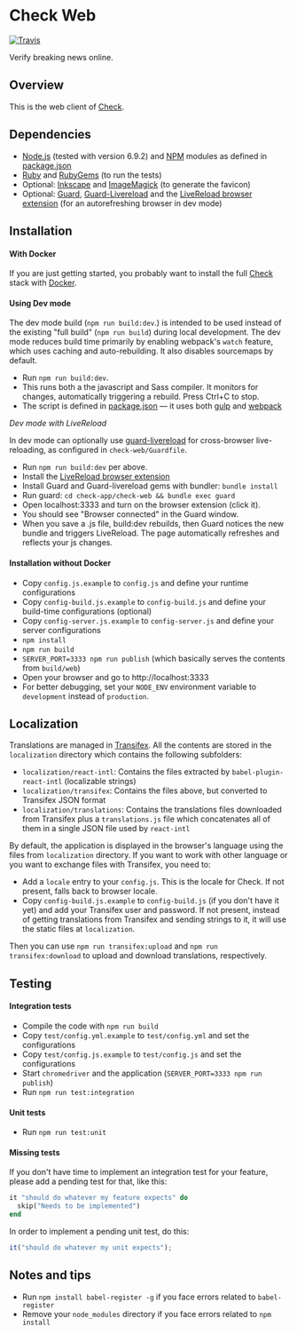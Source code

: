 # Check Web

[![Travis](https://travis-ci.org/meedan/check-web.svg?branch=develop)](https://travis-ci.org/meedan/check-web/)

Verify breaking news online.

## Overview

This is the web client of [Check](https://github.com/meedan/check).

## Dependencies

* [Node.js](https://nodejs.org/en/ "Node.js") (tested with version 6.9.2) and [NPM](https://www.npmjs.com/ "npm") modules as defined in [package.json]()
* [Ruby](https://www.ruby-lang.org/en/downloads/ "Download Ruby") and [RubyGems](https://rubygems.org/ "RubyGems.org | your community gem host") (to run the tests)
* Optional: [Inkscape](https://inkscape.org/en/ "Draw Freely | Inkscape") and [ImageMagick](https://www.imagemagick.org/script/index.php "Convert, Edit, Or Compose Bitmap Images @ ImageMagick") (to generate the favicon)
* Optional: [Guard](https://github.com/guard/guard "GitHub - guard/guard: Guard is a command line tool to easily handle events on file system modifications."), [Guard-Livereload](https://github.com/guard/guard-livereload "GitHub - guard/guard-livereload: Guard::LiveReload automatically reload your browser when files are modified.") and the [LiveReload browser extension](http://livereload.com/extensions/) (for an autorefreshing browser in dev mode)

## Installation

#### With Docker

If you are just getting started, you probably want to install the full [Check](https://github.com/meedan/check) stack with [Docker](https://www.docker.com/ "Docker - Build, Ship, and Run Any App, Anywhere").

#### Using Dev mode

The dev mode build (`npm run build:dev`.) is intended to be used instead of the existing "full build" (`npm run build`) during local development. The dev mode reduces build time primarily by enabling webpack's `watch` feature, which uses caching and auto-rebuilding. It also disables sourcemaps by default.

* Run `npm run build:dev`.
* This runs both a the javascript and Sass compiler. It monitors for changes, automatically triggering a rebuild. Press Ctrl+C to stop.
* The script is defined in [package.json]() — it uses both [gulp](http://gulpjs.com/ "gulp.js") and [webpack](https://webpack.github.io/ "webpack module bundler")

*Dev mode with LiveReload*

In dev mode can optionally use [guard-livereload](https://github.com/guard/guard-livereload) for cross-browser live-reloading, as configured in `check-web/Guardfile`.

* Run `npm run build:dev` per above.
* Install the [LiveReload browser extension](http://livereload.com/extensions/)
* Install Guard and Guard-livereload gems with bundler: `bundle install`
* Run guard: `cd check-app/check-web && bundle exec guard`
* Open localhost:3333 and turn on the browser extension (click it).
* You should see "Browser connected" in the Guard window.
* When you save a .js file, build:dev rebuilds, then Guard notices the new bundle and triggers LiveReload. The page automatically refreshes and reflects your js changes.

#### Installation without Docker

* Copy `config.js.example` to `config.js` and define your runtime configurations
* Copy `config-build.js.example` to `config-build.js` and define your build-time configurations (optional)
* Copy `config-server.js.example` to `config-server.js` and define your server configurations
* `npm install`
* `npm run build`
* `SERVER_PORT=3333 npm run publish` (which basically serves the contents from `build/web`)
* Open your browser and go to http://localhost:3333
* For better debugging, set your `NODE_ENV` environment variable to `development` instead of `production`.

## Localization

Translations are managed in [Transifex](https://www.transifex.com/meedan/check-2/). All the contents are stored in the `localization` directory which contains the following subfolders:

* `localization/react-intl`: Contains the files extracted by `babel-plugin-react-intl` (localizable strings)
* `localization/transifex`: Contains the files above, but converted to Transifex JSON format
* `localization/translations`: Contains the translations files downloaded from Transifex plus a `translations.js` file which concatenates all of them in a single JSON file used by `react-intl`

By default, the application is displayed in the browser's language using the files from `localization` directory. If you want to work with other language or you want to exchange files with Transifex, you need to:

* Add a `locale` entry to your `config.js`. This is the locale for Check. If not present, falls back to browser locale.
* Copy `config-build.js.example` to `config-build.js` (if you don't have it yet) and add your Transifex user and password. If not present, instead of getting translations from Transifex and sending strings to it, it will use the static files at `localization`.

Then you can use `npm run transifex:upload` and `npm run transifex:download` to upload and download translations, respectively.

## Testing

#### Integration tests

* Compile the code with `npm run build`
* Copy `test/config.yml.example` to `test/config.yml` and set the configurations
* Copy `test/config.js.example` to `test/config.js` and set the configurations
* Start `chromedriver` and the application (`SERVER_PORT=3333 npm run publish`)
* Run `npm run test:integration`

#### Unit tests

* Run `npm run test:unit`

#### Missing tests

If you don't have time to implement an integration test for your feature, please add a pending test for that, like this:

```ruby
it "should do whatever my feature expects" do
  skip("Needs to be implemented")
end
```

In order to implement a pending unit test, do this:

```javascript
it("should do whatever my unit expects");
```

## Notes and tips

* Run `npm install babel-register -g` if you face errors related to `babel-register`
* Remove your `node_modules` directory if you face errors related to `npm install`
